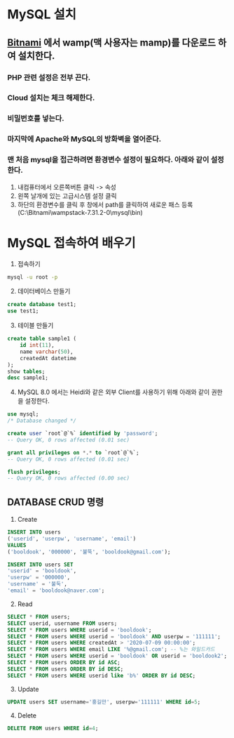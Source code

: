 # MySQL 설치
## [Bitnami](https://bitnami.com) 에서 wamp(맥 사용자는 mamp)를 다운로드 하여 설치한다.
### PHP 관련 설정은 전부 끈다. 
### Cloud 설치는 체크 해제한다.
### 비밀번호를 넣는다.
### 마지막에 Apache와 MySQL의 방화벽을 열어준다.
### 맨 처음 mysql을 접근하려면 환경변수 설정이 필요하다. 아래와 같이 설정한다.
1. 내컴퓨터에서 오른쪽버튼 클릭 -> 속성
2. 왼쪽 날개에 있는 고급시스템 설정 클릭
3. 하단의 환경변수를 클릭 후 창에서 path를 클릭하여 새로운 패스 등록 (C:\Bitnami\wampstack-7.31.2-0\mysql\bin)

# MySQL 접속하여 배우기
1. 접속하기
```bash
mysql -u root -p
```
2. 데이터베이스 만들기
```sql
create database test1;
use test1;
```
3. 테이블 만들기
```sql
create table sample1 (
	id int(11),
	name varchar(50),
	createdAt datetime
);
show tables;
desc sample1;
```

4. MySQL 8.0 에서는 Heidi와 같은 외부 Client를 사용하기 위해 아래와 같이 권한을 설정한다.
```sql
use mysql;
/* Database changed */

create user `root`@`%` identified by 'password';
-- Query OK, 0 rows affected (0.01 sec)

grant all privileges on *.* to `root`@`%`;
-- Query OK, 0 rows affected (0.01 sec)

flush privileges;
-- Query OK, 0 rows affected (0.00 sec)
```

## DATABASE CRUD 명령
1. Create
```sql
INSERT INTO users 
('userid', 'userpw', 'username', 'email') 
VALUES 
('booldook', '000000', '불뚝', 'booldook@gmail.com');

INSERT INTO users SET 
'userid' = 'booldook', 
'userpw' = '000000', 
'username' = '불둑', 
'email' = 'booldook@naver.com';
```

2. Read
```sql
SELECT * FROM users;
SELECT userid, username FROM users;
SELECT * FROM users WHERE userid = 'booldook';
SELECT * FROM users WHERE userid = 'booldook' AND userpw = '111111';
SELECT * FROM users WHERE createdAt > '2020-07-09 00:00:00';
SELECT * FROM users WHERE email LIKE '%@gmail.com'; -- %는 와일드카드
SELECT * FROM users WHERE userid = 'booldook' OR userid = 'booldook2';
SELECT * FROM users ORDER BY id ASC;
SELECT * FROM users ORDER BY id DESC;
SELECT * FROM users WHERE userid like 'b%' ORDER BY id DESC;
```

3. Update
```sql
UPDATE users SET username='홍길만', userpw='111111' WHERE id=5;
```

4. Delete
```sql
DELETE FROM users WHERE id=4;
```